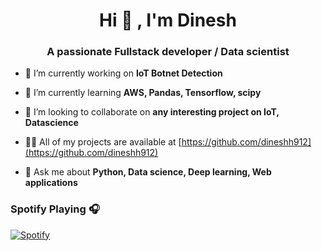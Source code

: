 
<h1 align="center">Hi 👋 , I'm Dinesh</h1>
<h3 align="center">A passionate Fullstack developer / Data scientist</h3>


- 🔭 I’m currently working on **IoT Botnet Detection**

- 🌱 I’m currently learning **AWS, Pandas, Tensorflow, scipy**

- 👯 I’m looking to collaborate on **any interesting project on IoT, Datascience**

- 👨‍💻 All of my projects are available at [https://github.com/dineshh912](https://github.com/dineshh912)

- 💬 Ask me about **Python, Data science, Deep learning, Web applications**

<!--
**dineshh912/dineshh912** is a ✨ _special_ ✨ repository because its `README.md` (this file) appears on your GitHub profile.

Here are some ideas to get you started:

- 🔭 I’m currently working on ...
- 🌱 I’m currently learning ...
- 👯 I’m looking to collaborate on ...
- 🤔 I’m looking for help with ...
- 💬 Ask me about ...
- 📫 How to reach me: ...
- 😄 Pronouns: ...
- ⚡ Fun fact: ...
-->

### Spotify Playing 🎧

[![Spotify](https://now-playing-sepia.vercel.app/api/spotify)](https://open.spotify.com/user/dinesh.hicet)
